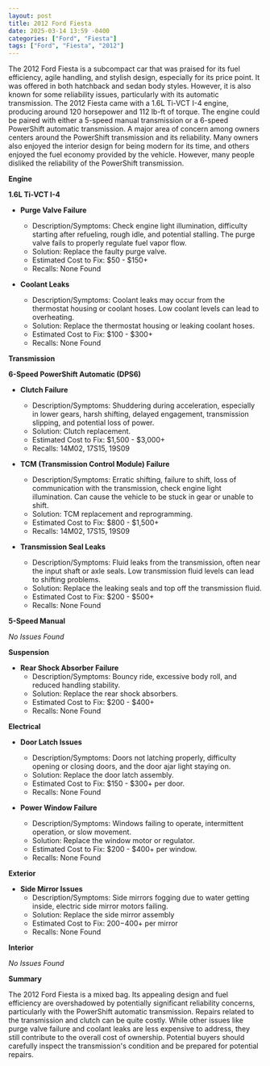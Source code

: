 ```yaml
---
layout: post
title: 2012 Ford Fiesta
date: 2025-03-14 13:59 -0400
categories: ["Ford", "Fiesta"]
tags: ["Ford", "Fiesta", "2012"]
---
```

The 2012 Ford Fiesta is a subcompact car that was praised for its fuel efficiency, agile handling, and stylish design, especially for its price point. It was offered in both hatchback and sedan body styles. However, it is also known for some reliability issues, particularly with its automatic transmission. The 2012 Fiesta came with a 1.6L Ti-VCT I-4 engine, producing around 120 horsepower and 112 lb-ft of torque. The engine could be paired with either a 5-speed manual transmission or a 6-speed PowerShift automatic transmission. A major area of concern among owners centers around the PowerShift transmission and its reliability. Many owners also enjoyed the interior design for being modern for its time, and others enjoyed the fuel economy provided by the vehicle. However, many people disliked the reliability of the PowerShift transmission.

**Engine**

**1.6L Ti-VCT I-4**

*   **Purge Valve Failure**
    *   Description/Symptoms: Check engine light illumination, difficulty starting after refueling, rough idle, and potential stalling. The purge valve fails to properly regulate fuel vapor flow.
    *   Solution: Replace the faulty purge valve.
    *   Estimated Cost to Fix: $50 - $150+
    *   Recalls: None Found

*   **Coolant Leaks**
    *   Description/Symptoms: Coolant leaks may occur from the thermostat housing or coolant hoses. Low coolant levels can lead to overheating.
    *   Solution: Replace the thermostat housing or leaking coolant hoses.
    *   Estimated Cost to Fix: $100 - $300+
    *   Recalls: None Found

**Transmission**

**6-Speed PowerShift Automatic (DPS6)**

*   **Clutch Failure**
    *   Description/Symptoms: Shuddering during acceleration, especially in lower gears, harsh shifting, delayed engagement, transmission slipping, and potential loss of power.
    *   Solution: Clutch replacement.
    *   Estimated Cost to Fix: $1,500 - $3,000+
    *   Recalls: 14M02, 17S15, 19S09

*   **TCM (Transmission Control Module) Failure**
    *   Description/Symptoms: Erratic shifting, failure to shift, loss of communication with the transmission, check engine light illumination. Can cause the vehicle to be stuck in gear or unable to shift.
    *   Solution: TCM replacement and reprogramming.
    *   Estimated Cost to Fix: $800 - $1,500+
    *   Recalls: 14M02, 17S15, 19S09

*   **Transmission Seal Leaks**
    *   Description/Symptoms: Fluid leaks from the transmission, often near the input shaft or axle seals. Low transmission fluid levels can lead to shifting problems.
    *   Solution: Replace the leaking seals and top off the transmission fluid.
    *   Estimated Cost to Fix: $200 - $500+
    *   Recalls: None Found

**5-Speed Manual**

*No Issues Found*

**Suspension**

*   **Rear Shock Absorber Failure**
    *   Description/Symptoms: Bouncy ride, excessive body roll, and reduced handling stability.
    *   Solution: Replace the rear shock absorbers.
    *   Estimated Cost to Fix: $200 - $400+
    *   Recalls: None Found

**Electrical**

*   **Door Latch Issues**
    *   Description/Symptoms: Doors not latching properly, difficulty opening or closing doors, and the door ajar light staying on.
    *   Solution: Replace the door latch assembly.
    *   Estimated Cost to Fix: $150 - $300+ per door.
    *   Recalls: None Found

*   **Power Window Failure**
    *   Description/Symptoms: Windows failing to operate, intermittent operation, or slow movement.
    *   Solution: Replace the window motor or regulator.
    *   Estimated Cost to Fix: $200 - $400+ per window.
    *   Recalls: None Found

**Exterior**

*   **Side Mirror Issues**
    * Description/Symptoms: Side mirrors fogging due to water getting inside, electric side mirror motors failing.
    *   Solution: Replace the side mirror assembly
    *   Estimated Cost to Fix: $200-$400+ per mirror
    *   Recalls: None Found

**Interior**

*No Issues Found*

**Summary**

The 2012 Ford Fiesta is a mixed bag. Its appealing design and fuel efficiency are overshadowed by potentially significant reliability concerns, particularly with the PowerShift automatic transmission. Repairs related to the transmission and clutch can be quite costly. While other issues like purge valve failure and coolant leaks are less expensive to address, they still contribute to the overall cost of ownership. Potential buyers should carefully inspect the transmission's condition and be prepared for potential repairs.

